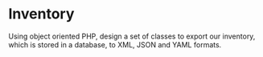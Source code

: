 # Inventory

Using object oriented PHP, design a set of classes to export our inventory, which is stored in a database, to XML, JSON and YAML formats.
